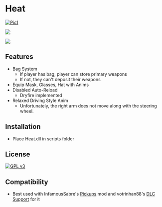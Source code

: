 # Heat
[![Pic1](https://cdn.theasc.com/_800x418_crop_center-center_82_none/Heat-Shootout-Featured.jpg?mtime=1720478474)](https://cdn.theasc.com/_800x418_crop_center-center_82_none/Heat-Shootout-Featured.jpg?mtime=1720478474)

![](https://img.shields.io/github/last-commit/aleur/Heat)

![](https://img.shields.io/github/commit-activity/w/aleur/Heat)
## Features
- Bag System
  - If player has bag, player can store primary weapons
  - If not, they can't deposit their weapons
- Equip Mask, Glasses, Hat with Anims
- Disabled Auto-Reload
  - Dryfire implemented
- Relaxed Driving Style Anim
  - Unfortunately, the right arm does not move along with the steering wheel.
## Installation
- Place Heat.dll in scripts folder

## License
[![GPL v3](https://img.shields.io/badge/License-GPLv3-blue.svg)](https://www.gnu.org/licenses/gpl-3.0)

## Compatibility
- Best used with InfamousSabre's [Pickups](https://www.gta5-mods.com/scripts/pickups) mod and votrinhan88's [DLC Support](https://www.gta5-mods.com/scripts/support-for-infamoussabre-s-pickups) for it
  
